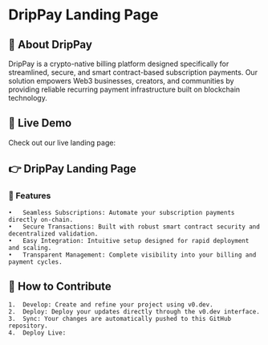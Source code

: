 # DripPay Landing Page

## 🌊 About DripPay

DripPay is a crypto-native billing platform designed specifically for streamlined, secure, and smart contract-based subscription payments. Our solution empowers Web3 businesses, creators, and communities by providing reliable recurring payment infrastructure built on blockchain technology.

## 🔗 Live Demo

Check out our live landing page:

## 👉 DripPay Landing Page

### 🚀 Features
	•	Seamless Subscriptions: Automate your subscription payments directly on-chain.
	•	Secure Transactions: Built with robust smart contract security and decentralized validation.
	•	Easy Integration: Intuitive setup designed for rapid deployment and scaling.
	•	Transparent Management: Complete visibility into your billing and payment cycles.


## 📌 How to Contribute
	1.	Develop: Create and refine your project using v0.dev.
	2.	Deploy: Deploy your updates directly through the v0.dev interface.
	3.	Sync: Your changes are automatically pushed to this GitHub repository.
	4.	Deploy Live:
